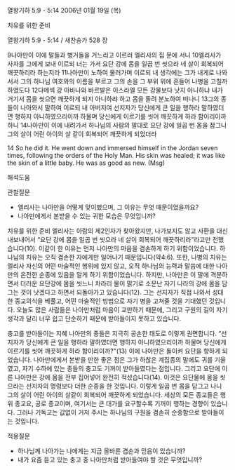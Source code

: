 열왕기하 5:9 - 5:14 
2006년 01월 19일 (목)

치유를 위한 준비



열왕기하 5:9 - 5:14 / 새찬송가 528 장


9나아만이 이에 말들과 병거들을 거느리고 이르러 엘리사의 집 문에 서니 10엘리사가 사자를 그에게 보내 이르되 너는 가서 요단 강에 몸을 일곱 번 씻으라 네 살이 회복되어 깨끗하리라 하는지라 11나아만이 노하여 물러가며 이르되 내 생각에는 그가 내게로 나와 서서 그의 하나님 여호와의 이름을 부르고 그의 손을 그 부위 위에 흔들어 나병을 고칠까 하였도다 12다메섹 강 아바나와 바르발은 이스라엘 모든 강물보다 낫지 아니하냐 내가 거기서 몸을 씻으면 깨끗하게 되지 아니하랴 하고 몸을 돌려 분노하여 떠나니 13그의 종들이 나아와서 말하여 이르되 내 아버지여 선지자가 당신에게 큰 일을 행하라 말하였더면 행하지 아니하였으리이까 하물며 당신에게 이르기를 씻어 깨끗하게 하라 함이리이까 하니 14나아만이 이에 내려가서 하나님의 사람의 말대로 요단 강에 일곱 번 몸을 잠그니 그의 살이 어린 아이의 살 같이 회복되어 깨끗하게 되었더라 

14 So he did it. He went down and immersed himself in the Jordan seven times, following the orders of the Holy Man. His skin was healed; it was like the skin of a little baby. He was as good as new. (Msg)

해석도움





관찰질문 
- 엘리사는 나아만을 어떻게 맞이했으며, 그 이유는 무엇 때문이었을까요? 
- 나아만에게서 본받을 수 있는 귀한 모습은 무엇입니까? 


치유를 위한 준비 
엘리사는 아람의 제2인자가 찾아왔지만, 나가보지도 않고 사환을 대신 내보내어서 “요단 강에 몸을 일곱 번 씻으라 네 살이 회복되어 깨끗하리라”라고만 전했습니다(10). 이같이 한 이유는 먼저 나아만의 마음을 겸손하게 하기 위함이었습니다. 하나님의 치유는 오직 겸손한 자에게만 일어나기 때문입니다(약4:6). 또한, 나병의 치유는 엘리사 자신의 어떤 마술적인 행위에 있지 않고, 오직 하나님의 능력과 말씀에 대한 나아만의 온전한 순종에 있음을 알게 하기 위함이었습니다. 하지만, 나아만은 이 말에 격분하면서 더러운 요단강에 몸을 씻느니 차라리 물이 맑기로 소문난 자기 나라의 강에 몸을 담그는 것이 낫겠다고 하면서 되돌아가고 있습니다(12). 그는 선지자가 직접 나와서 성대한 종교의식을 베풀고, 어떤 마술적인 방법으로 자기 병을 고쳐줄 것을 기대했던 것입니다. 오늘도 많은 사람들은 나아만처럼 마음이 교만하기 때문에, 그리고 구원의 길이 자기 생각과 달리 너무 쉽고 단순하기 때문에 받아들이지 못하고 있습니다. 

충고를 받아들이는 지혜 
나아만의 종들은 지극히 공손한 태도로 이렇게 권면합니다. “선지자가 당신에게 큰 일을 행하라 말하였더면 행하지 아니하였으리이까 하물며 당신에게 이르기를 씻어 깨끗하게 하라 함이리이까?"(13) 이에 나아만은 돌이켜 요단을 향하게 되었습니다. 나아만에게서 본받을 만한 좋은 점은 그가 하찮은 계집종의 말에도 귀를 기울였고, 자기 수하에 있는 종들의 충고도 기꺼이 받아들였다는 점입니다. 그리고 요단에 이른 나아만은 강에 몸을 전부 집어넣어 완전히 적셨습니다(14). 이것은 요단물에 몸을 씻으라는 선지자의 명령보다 더한 순종을 한 것입니다. 이렇게 일곱 번 몸을 담그고 나니 그의 살이 어린 아이의 살같이 회복되어 깨끗하게 되었습니다. 세상의 모든 종교들은 행위 종교요, 공로 종교이며, 여기서는 큰 대가를 요구할수록 기꺼이 행하는 경향이 있습니다. 그러나 기독교는 값없이 거저 주시는 하나님의 구원을 겸손히 순종함으로 받아들이는 것입니다. 

적용질문 
- 하나님께 나아가는 나에게는 지금 올바른 겸손과 믿음이 있습니까? 
- 내가 요즘 듣고 있는 충고 중 나아만처럼 받아들여야 할 것은 무엇입니까?